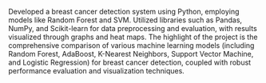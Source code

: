 Developed a breast cancer detection system using Python, employing models like Random Forest and SVM. Utilized libraries
such as Pandas, NumPy, and Scikit-learn for data preprocessing and evaluation, with results visualized through graphs and heat maps.
The highlight of the project is the comprehensive comparison of various machine learning models (including Random Forest,
AdaBoost, K-Nearest Neighbors, Support Vector Machine, and Logistic Regression) for breast cancer detection, coupled with
robust performance evaluation and visualization techniques.
